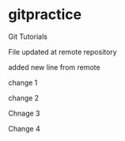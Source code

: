 # gitpractice
Git Tutorials

File updated at remote repository

added new line from remote

change 1

change 2

Chnage 3

Change 4
